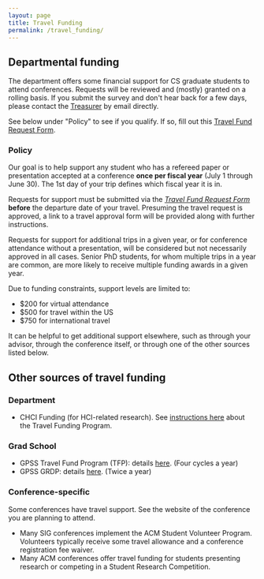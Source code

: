 ```yaml
---
layout: page
title: Travel Funding
permalink: /travel_funding/
---
```


## <a name="Departmentalfunding"></a>Departmental funding<a href="#Departmentalfunding"><i class="fa fa-link" aria-hidden="true"></i></a>

The department offers some financial support for CS graduate students to attend conferences.
Requests will be reviewed and (mostly) granted on a rolling basis.
If you submit the survey and don't hear back for a few days, please contact the [Treasurer](/officers/) by email directly.

See below under "Policy" to see if you qualify.
If so, fill out this [Travel Fund Request Form](https://forms.gle/haEEivAHoTVrFJaE7).


### <a name="Policy"></a>Policy<a href="#Policy"><i class="fa fa-link" aria-hidden="true"></i></a>

Our goal is to help support any student who has a refereed paper or
presentation accepted at a conference **once per fiscal year** (July 1
through June 30). The 1st day of your trip defines which fiscal year it
is in.

Requests for support must be submitted via the [*Travel Fund Request Form*](https://forms.gle/haEEivAHoTVrFJaE7) **before**
the departure date of your travel. Presuming the travel request is approved, a
link to a travel approval form will be provided along with further instructions.

Requests for support for additional trips in a given year, or for
conference attendance without a presentation, will be considered but
not necessarily approved in all cases. Senior PhD students, for whom
multiple trips in a year are common, are more likely to receive multiple
funding awards in a given year.

Due to funding constraints, support levels are limited to:
* $200 for virtual attendance
* $500 for travel within the US
* $750 for international travel

It can be helpful to get additional support elsewhere, such as through your advisor, through the conference itself, or through one of the other sources listed below.

## <a name="Othersourcesoftravelfunding"></a>Other sources of travel funding<a href="#Othersourcesoftravelfunding"><i class="fa fa-link" aria-hidden="true"></i></a>

### <a name="Department"></a>Department<a href="#Department"><i class="fa fa-link" aria-hidden="true"></i></a>

- CHCI Funding (for HCI-related research). See [instructions here](http://hci.vt.edu/programs/) about the Travel Funding Program.

### <a name="Gradschool"></a>Grad School<a href="#Gradschool"><i class="fa fa-link" aria-hidden="true"></i></a>

- GPSS Travel Fund Program (TFP): details [here](https://gpss.vt.edu/programs/tfp.html). (Four cycles a year)
- GPSS GRDP: details [here](https://gpss.vt.edu/programs/grdp.html). (Twice a year)

### <a name="Conference-specific"></a>Conference-specific<a href="#Conference-specific"><i class="fa fa-link" aria-hidden="true"></i></a>

Some conferences have travel support. See the website of the conference you are planning to attend.

- Many SIG conferences implement the ACM Student Volunteer Program. Volunteers typically receive some travel allowance and a conference registration fee waiver.
- Many ACM conferences offer travel funding for students presenting research or competing in a Student Research Competition.
